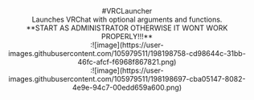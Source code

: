 <center>#VRCLauncher</center>
<center>Launches VRChat with optional arguments and functions.<br/></center>
<center>**START AS ADMINISTRATOR OTHERWISE IT WONT WORK PROPERLY!!!**<br/></center>
<center>:![image](https://user-images.githubusercontent.com/105979511/198198758-cd98644c-31bb-46fc-afcf-f6968f867821.png)<br/></center>
<center>:![image](https://user-images.githubusercontent.com/105979511/198198697-cba05147-8082-4e9e-94c7-00edd659a600.png)</center>

